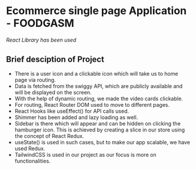 <h1>Ecommerce single page Application - FOODGASM</h1>
<h6>React Library has been used</h6>

<!-- <img src="Youtube-clone.gif" alt="Animated GIF"> -->

<h2>Brief desciption of Project</h2>

- There is a user icon and a clickable  icon which will take us to home page via routing.
- Data is fetched from the swiggy API, which are publicly available and will be displayed on the screen.
- With the help of dynamic routing, we made the video cards clickable.
- For routing,  React Router DOM used to move to different pages.
- React Hooks like useEffect() for API calls used.
- Shimmer has been added and lazy loading as well.
- Sidebar is there which will appear and can be hidden on clicking the hamburger icon. This is achieved by creating a slice in our store using the concept of React Redux.
- useState() is used in such cases, but to make our app scalable, we have used Redux.
- TailwindCSS is used in our project as our focus is more on functionalities.